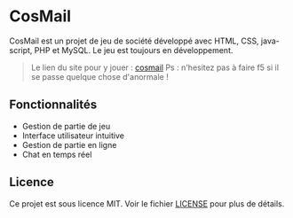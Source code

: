 # CosMail

CosMail est un projet de jeu de société développé avec HTML, CSS, java-script,  PHP et MySQL. Le jeu est toujours en développement.
> Le lien du site pour y jouer : [cosmail](https://cosmail.pupin.fr)
> Ps : n'hesitez pas à faire f5 si il se passe quelque chose d'anormale !

## Fonctionnalités

- Gestion de partie de jeu
- Interface utilisateur intuitive
- Gestion de partie en ligne
- Chat en temps réel


## Licence

Ce projet est sous licence MIT. Voir le fichier [LICENSE](LICENSE) pour plus de détails.
